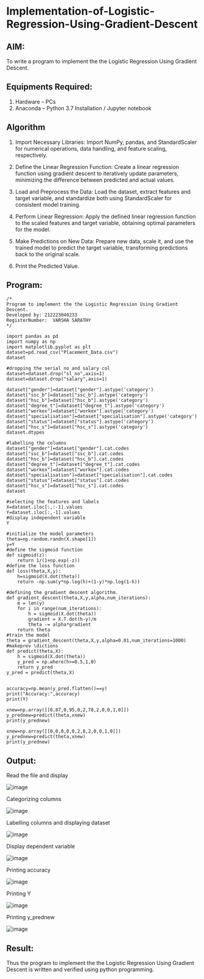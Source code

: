 # Implementation-of-Logistic-Regression-Using-Gradient-Descent

## AIM:
To write a program to implement the the Logistic Regression Using Gradient Descent.

## Equipments Required:
1. Hardware – PCs
2. Anaconda – Python 3.7 Installation / Jupyter notebook

## Algorithm
1. Import Necessary Libraries: Import NumPy, pandas, and StandardScaler for numerical operations, data handling, and feature scaling, respectively.

2. Define the Linear Regression Function: Create a linear regression function using gradient descent to iteratively update parameters, minimizing the difference between predicted and actual values.

3. Load and Preprocess the Data: Load the dataset, extract features and target variable, and standardize both using StandardScaler for consistent model training.

4. Perform Linear Regression: Apply the defined linear regression function to the scaled features and target variable, obtaining optimal parameters for the model. 

5. Make Predictions on New Data: Prepare new data, scale it, and use the trained model to predict the target variable, transforming predictions back to the original scale.

6. Print the Predicted Value.

## Program:
```
/*
Program to implement the the Logistic Regression Using Gradient Descent.
Developed by: 212223040233
RegisterNumber:  VARSHA SARATHY
*/

import pandas as pd
import numpy as np
import matplotlib.pyplot as plt
dataset=pd.read_csv("Placement_Data.csv")
dataset

#dropping the serial no and salary col
dataset=dataset.drop("sl_no",axis=1)
dataset=dataset.drop("salary",axis=1)

dataset["gender"]=dataset["gender"].astype('category')
dataset["ssc_b"]=dataset["ssc_b"].astype('category')
dataset["hsc_b"]=dataset["hsc_b"].astype('category')
dataset["degree_t"]=dataset["degree_t"].astype('category')
dataset["workex"]=dataset["workex"].astype('category')
dataset["specialisation"]=dataset["specialisation"].astype('category')
dataset["status"]=dataset["status"].astype('category')
dataset["hsc_s"]=dataset["hsc_s"].astype('category')
dataset.dtypes

#labelling the columns
dataset["gender"]=dataset["gender"].cat.codes
dataset["ssc_b"]=dataset["ssc_b"].cat.codes
dataset["hsc_b"]=dataset["hsc_b"].cat.codes
dataset["degree_t"]=dataset["degree_t"].cat.codes
dataset["workex"]=dataset["workex"].cat.codes
dataset["specialisation"]=dataset["specialisation"].cat.codes
dataset["status"]=dataset["status"].cat.codes
dataset["hsc_s"]=dataset["hsc_s"].cat.codes
dataset

#selecting the features and labels
X=dataset.iloc[:,:-1].values
Y=dataset.iloc[:,-1].values
#display independent variable
Y

#initialize the model parameters
theta=np.random.randn(X.shape[1])
y=Y
#define the sigmoid function
def sigmoid(z):
    return 1/(1+np.exp(-z))
#define the loss function
def loss(theta,X,y):
    h=sigmoid(X.dot(theta))
    return -np.sum(y*np.log(h)+(1-y)*np.log(1-h))

#defining the gradient descent algorithm.
def gradient_descent(theta,X,y,alpha,num_iterations):
    m = len(y)
    for i in range(num_iterations):
        h = sigmoid(X.dot(theta))
        gradient = X.T.dot(h-y)/m
        theta -= alpha*gradient
    return theta
#train the model
theta = gradient_descent(theta,X,y,alpha=0.01,num_iterations=1000)
#makeprev \dictions
def predict(theta,X):
    h = sigmoid(X.dot(theta))
    y_pred = np.where(h>=0.5,1,0)
    return y_pred
y_pred = predict(theta,X)


accuracy=np.mean(y_pred.flatten()==y)
print("Accuracy:",accuracy)
print(Y)

xnew=np.array([[0,87,0,95,0,2,78,2,0,0,1,0]])
y_prednew=predict(theta,xnew)
print(y_prednew)

xnew=np.array([[0,0,0,0,0,2,8,2,0,0,1,0]])
y_prednew=predict(theta,xnew)
print(y_prednew)
```

## Output:

Read the file and display

![image](https://github.com/user-attachments/assets/0134fda2-50c2-411a-aa90-77a9dd6fad75)

Categorizing columns

![image](https://github.com/user-attachments/assets/c9acd8d0-8bbf-483c-a73d-e8a4f8b6b2e1)

Labelling columns and displaying dataset


![image](https://github.com/user-attachments/assets/d4f7e1ee-f7c0-48da-b10b-9f40549106c3)

Display dependent variable

![image](https://github.com/user-attachments/assets/c7557559-1fbe-48f8-a417-1fd50aadcde1)

Printing accuracy

![image](https://github.com/user-attachments/assets/96768744-1962-42a5-b669-68b68e704849)

Printing Y

![image](https://github.com/user-attachments/assets/eaadea27-6431-43ef-8c54-1a7d2d9c9cb2)

Printing y_prednew

![image](https://github.com/user-attachments/assets/9a1acc99-7ce7-4926-98e3-c37fe11c74c5)


## Result:
Thus the program to implement the the Logistic Regression Using Gradient Descent is written and verified using python programming.

